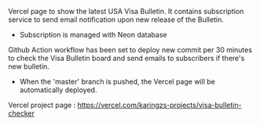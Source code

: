 Vercel page to show the latest USA Visa Bulletin.
It contains subscription service to send email notification upon new release of the Bulletin.
 - Subscription is managed with Neon database

Github Action workflow has been set to deploy new commit per 30 minutes to check the Visa Bulletin board and send emails to subscribers if there's new bulletin.
 - When the 'master' branch is pushed, the Vercel page will be automatically deployed.

Vercel project page : https://vercel.com/karingzs-projects/visa-bulletin-checker

